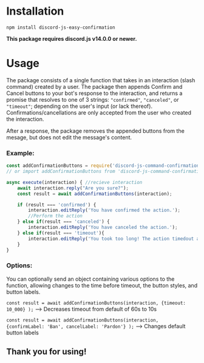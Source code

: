 # Installation
```
npm install discord-js-easy-confirmation
```
**This package requires discord.js v14.0.0 or newer.**
# Usage
The package consists of a single function that takes in an interaction (slash command) created by a user. The package then appends Confirm and Cancel buttons to your bot's response to the interaction, and returns a promise that resolves to one of 3 strings: `"confirmed"`, `"canceled"`, or `"timeout"`; depending on the user's input (or lack thereof). Confirmations/cancellations are only accepted from the user who created the interaction.

After a response, the package removes the appended buttons from the mesage, but does not edit the message's content. 

### Example:
```js
const addConfirmationButtons = require('discord-js-command-confirmations'); 
// or import addConfirmationButtons from 'discord-js-command-confirmations'; 

async execute(interaction) { //recieve interaction
	await interaction.reply("Are you sure?");
	const result = await addConfirmationButtons(interaction);

	if (result === 'confirmed') {
		interaction.editReply('You have confirmed the action.');
		//Perform the action
	} else if(result === 'canceled') {
		interaction.editReply('You have canceled the action.');
	} else if(result === 'timeout'){
		interaction.editReply('You took too long! The action timedout and was canceled.');
	}
}
```
### Options:
You can optionally send an object containing various options to the function, allowing changes to the time before timeout, the button styles, and button labels. 

```const result = await addConfirmationButtons(interaction, {timeout: 10_000} );``` 
--> Decreases timeout from default of 60s to 10s

```const result = await addConfirmationButtons(interaction, {confirmLabel: 'Ban', cancelLabel: 'Pardon'} );``` 
--> Changes default button labels

## Thank you for using!